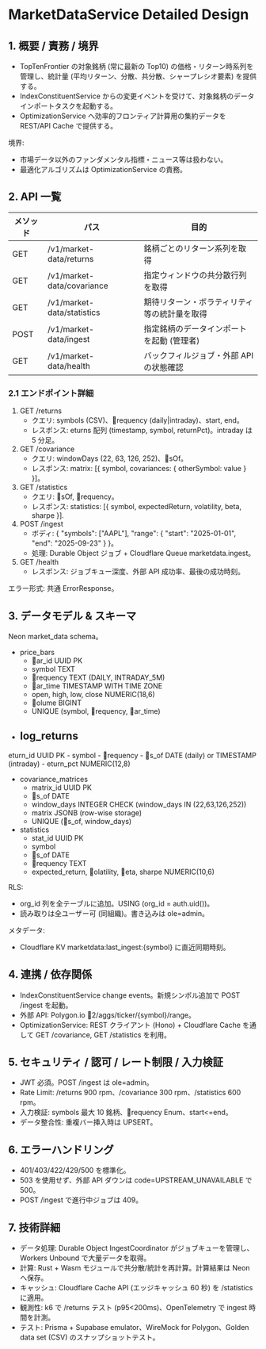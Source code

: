 ﻿# MarketDataService Detailed Design

## 1. 概要 / 責務 / 境界
- TopTenFrontier の対象銘柄 (常に最新の Top10) の価格・リターン時系列を管理し、統計量 (平均リターン、分散、共分散、シャープレシオ要素) を提供する。
- IndexConstituentService からの変更イベントを受けて、対象銘柄のデータインポートタスクを起動する。
- OptimizationService へ効率的フロンティア計算用の集約データを REST/API Cache で提供する。

境界:
- 市場データ以外のファンダメンタル指標・ニュース等は扱わない。
- 最適化アルゴリズムは OptimizationService の責務。

## 2. API 一覧
| メソッド | パス | 目的 |
|---|---|---|
| GET | /v1/market-data/returns | 銘柄ごとのリターン系列を取得 |
| GET | /v1/market-data/covariance | 指定ウィンドウの共分散行列を取得 |
| GET | /v1/market-data/statistics | 期待リターン・ボラティリティ等の統計量を取得 |
| POST | /v1/market-data/ingest | 指定銘柄のデータインポートを起動 (管理者) |
| GET | /v1/market-data/health | バックフィルジョブ・外部 API の状態確認 |

### 2.1 エンドポイント詳細
1. GET /returns
    - クエリ: symbols (CSV)、requency (daily|intraday)、start, end。
    - レスポンス: eturns 配列 (timestamp, symbol, returnPct)。intraday は 5 分足。
2. GET /covariance
    - クエリ: windowDays (22, 63, 126, 252)、sOf。
    - レスポンス: matrix: [{ symbol, covariances: { otherSymbol: value } }]。
3. GET /statistics
    - クエリ: sOf, requency。
    - レスポンス: statistics: [{ symbol, expectedReturn, volatility, beta, sharpe }].
4. POST /ingest
    - ボディ: { "symbols": ["AAPL"], "range": { "start": "2025-01-01", "end": "2025-09-23" } }。
    - 処理: Durable Object ジョブ + Cloudflare Queue marketdata.ingest。
5. GET /health
    - レスポンス: ジョブキュー深度、外部 API 成功率、最後の成功時刻。

エラー形式: 共通 ErrorResponse。

## 3. データモデル & スキーマ
Neon market_data schema。
- price_bars
    - ar_id UUID PK
    - symbol TEXT
    - requency TEXT (DAILY, INTRADAY_5M)
    - ar_time TIMESTAMP WITH TIME ZONE
    - open, high, low, close NUMERIC(18,6)
    - olume BIGINT
    - UNIQUE (symbol, requency, ar_time)
- log_returns
    - eturn_id UUID PK
    - symbol
    - requency
    - s_of DATE (daily) or TIMESTAMP (intraday)
    - eturn_pct NUMERIC(12,8)
- covariance_matrices
    - matrix_id UUID PK
    - s_of DATE
    - window_days INTEGER CHECK (window_days IN (22,63,126,252))
    - matrix JSONB (row-wise storage)
    - UNIQUE (s_of, window_days)
- statistics
    - stat_id UUID PK
    - symbol
    - s_of DATE
    - requency TEXT
    - expected_return, olatility, eta, sharpe NUMERIC(10,6)

RLS:
- org_id 列を全テーブルに追加。USING (org_id = auth.uid())。
- 読み取りは全ユーザー可 (同組織)。書き込みは ole=admin。

メタデータ:
- Cloudflare KV marketdata:last_ingest:{symbol} に直近同期時刻。

## 4. 連携 / 依存関係
- IndexConstituentService change events。新規シンボル追加で POST /ingest を起動。
- 外部 API: Polygon.io 2/aggs/ticker/{symbol}/range。
- OptimizationService: REST クライアント (Hono) + Cloudflare Cache を通して GET /covariance, GET /statistics を利用。

## 5. セキュリティ / 認可 / レート制限 / 入力検証
- JWT 必須。POST /ingest は ole=admin。
- Rate Limit: /returns 900 rpm、/covariance 300 rpm、/statistics 600 rpm。
- 入力検証: symbols 最大 10 銘柄、requency Enum、start<=end。
- データ整合性: 重複バー挿入時は UPSERT。

## 6. エラーハンドリング
- 401/403/422/429/500 を標準化。
- 503 を使用せず、外部 API ダウンは code=UPSTREAM_UNAVAILABLE で 500。
- POST /ingest で進行中ジョブは 409。

## 7. 技術詳細
- データ処理: Durable Object IngestCoordinator がジョブキューを管理し、Workers Unbound で大量データを取得。
- 計算: Rust + Wasm モジュールで共分散/統計を再計算。計算結果は Neon へ保存。
- キャッシュ: Cloudflare Cache API (エッジキャッシュ 60 秒) を /statistics に適用。
- 観測性: k6 で /returns テスト (p95<200ms)、OpenTelemetry で ingest 時間を計測。
- テスト: Prisma + Supabase emulator、WireMock for Polygon、Golden data set (CSV) のスナップショットテスト。
